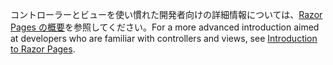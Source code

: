 <span data-ttu-id="c8c78-101">コントローラーとビューを使い慣れた開発者向けの詳細情報については、[Razor Pages の概要](xref:razor-pages/index)を参照してください。</span><span class="sxs-lookup"><span data-stu-id="c8c78-101">For a more advanced introduction aimed at developers who are familiar with controllers and views, see [Introduction to Razor Pages](xref:razor-pages/index).</span></span>
